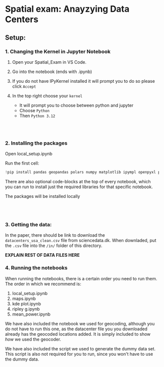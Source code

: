 # Spatial exam: Anayzying Data Centers

## Setup:

### 1. Changing the Kernel in Jupyter Notebook

1. Open your Spatial_Exam in VS Code.

2. Go into the notebook (ends with .ipynb)

3. If you do not have IPyKernel installed it will prompt you to do so please click `Accept`

4. In the top right choose your `kernel`

    - It will prompt you to choose between python and jupyter
    - Choose `Python`
    - Then `Python 3.12`

<br>
<br>

### 2. Installing the packages

Open local_setup.ipynb

Run the first cell:

```python
!pip install pandas geopandas polars numpy matplotlib ipympl openpyxl pyxlsb xlsx2csv opencage shapely tqdm ipywidgets contextily pointpats
```

There are also optional code-blocks at the top of every notebook, which you can run to install just the required libraries for that specific notebook.

The packages will be installed locally
<br><br><br><br>

### 3. Getting the data:

In the paper, there should be link to download the `datacenters_usa_clean.csv` file from sciencedata.dk. When downladed, put the `.csv` file into the `/in/` folder of this directory.

**EXPLAIN REST OF DATA FILES HERE**

### 4. Running the notebooks
When running the notebooks, there is a certain order you need to run them. The order in which we recommend is:
1. local_setup.ipynb
2. maps.ipynb
3. kde plot.ipynb
4. ripley g.ipynb
5. mean_power.ipynb

We have also included the notebook we used for geocoding, although you do not have to run this one, as the datacenter file you you downloaded already has the geocoded locations added. It is simply included to show *how* we used the geocoder.

We have also included the script we used to generate the dummy data set. This script is also not required for you to run, since you won't have to use the dummy data.

